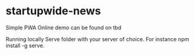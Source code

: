 # startupwide-news
Simple PWA 
Online demo can be found on tbd

Running locally
Serve folder with your server of choice. For instance npm install -g serve.
